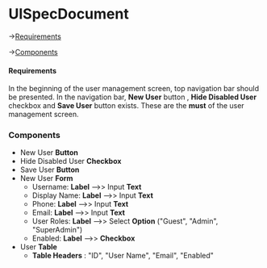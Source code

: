 # UISpecDocument
->[Requirements](#requirements)

->[Components](#components)
#### **Requirements**
In the beginning of the user management screen, top navigation bar should be presented. In the navigation bar, **New User** button , **Hide Disabled User** checkbox and **Save User** button exists. These are the **must** of the user management screen.

### **Components**

+ New User **Button**
+ Hide Disabled User **Checkbox**
+ Save User **Button**
+ New User **Form**
  - Username: **Label** -->> Input **Text**
  - Display Name: **Label** -->> Input **Text**
  - Phone: **Label** -->> Input **Text**
  - Email: **Label** -->> Input **Text**
  - User Roles: **Label** -->> Select **Option** ("Guest", "Admin", "SuperAdmin")
  - Enabled: **Label** -->> **Checkbox**
+ User **Table**
  - **Table Headers** : "ID", "User Name", "Email", "Enabled"
